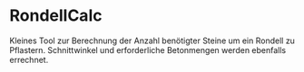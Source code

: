 # RondellCalc

Kleines Tool zur Berechnung der Anzahl benötigter Steine um ein Rondell zu Pflastern.
Schnittwinkel und erforderliche Betonmengen werden ebenfalls errechnet.